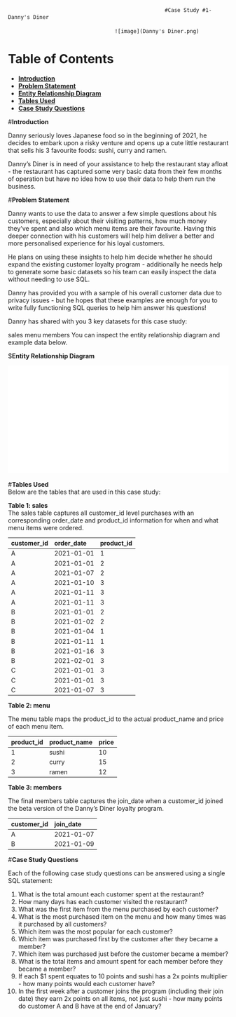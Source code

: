                                                       #Case Study #1-Danny's Diner  

                                      ![image](Danny's Diner.png)  
                                      

# Table of Contents  

- [**Introduction**](#introduction)
- [**Problem Statement**](#problem-statement)
- [**Entity Relationship Diagram**](#entity-relationship-diagram)
- [**Tables Used**](#tables-used)
- [**Case Study Questions**](#case-study-questions)

  
#**Introduction**  

Danny seriously loves Japanese food so in the beginning of 2021, he decides to embark upon a risky venture and opens up a cute little restaurant that sells his 3 favourite foods: sushi, curry and ramen.

Danny’s Diner is in need of your assistance to help the restaurant stay afloat - the restaurant has captured some very basic data from their few months of operation but have no idea how to use their data to help them run the business. 

#**Problem Statement**  

Danny wants to use the data to answer a few simple questions about his customers, especially about their visiting patterns, how much money they’ve spent and also which menu items are their favourite. Having this deeper connection with his customers will help him deliver a better and more personalised experience for his loyal customers.

He plans on using these insights to help him decide whether he should expand the existing customer loyalty program - additionally he needs help to generate some basic datasets so his team can easily inspect the data without needing to use SQL.

Danny has provided you with a sample of his overall customer data due to privacy issues - but he hopes that these examples are enough for you to write fully functioning SQL queries to help him answer his questions!

Danny has shared with you 3 key datasets for this case study:

sales
menu
members
You can inspect the entity relationship diagram and example data below.

$**Entity Relationship Diagram**  

![image](ER-Diagram.png)

#**Tables Used**  
Below are the tables that are used in this case study:


**Table 1: sales**   
The sales table captures all customer_id level purchases with an corresponding order_date and product_id information for when and what menu items were ordered.

| customer_id |	order_date |	product_id |
|:-------------|:------------|:-------------|
| A	| 2021-01-01 | 1
| A	| 2021-01-01 | 2
| A	| 2021-01-07 | 2
| A	| 2021-01-10 | 3
| A	| 2021-01-11 | 3
| A	| 2021-01-11 | 3
| B	| 2021-01-01 | 2
| B	| 2021-01-02 | 2
| B	| 2021-01-04 | 1
| B	| 2021-01-11 | 1
| B	| 2021-01-16 | 3
| B	| 2021-02-01 | 3
| C	| 2021-01-01 | 3
| C	| 2021-01-01 | 3
| C	| 2021-01-07 | 3  

**Table 2: menu**  

The menu table maps the product_id to the actual product_name and price of each menu item.

| product_id | product_name |	price |
|:------------|:--------------|:-------|
| 1 | sushi |	10 |
| 2 | curry |	15 |
| 3 | ramen |	12 |  

**Table 3: members**  

The final members table captures the join_date when a customer_id joined the beta version of the Danny’s Diner loyalty program.

| customer_id |	join_date |
|:-------------|:-----------|
| A	| 2021-01-07 |
| B	| 2021-01-09 |


#**Case Study Questions**  

Each of the following case study questions can be answered using a single SQL statement:

1. What is the total amount each customer spent at the restaurant?
2. How many days has each customer visited the restaurant?
3. What was the first item from the menu purchased by each customer?
4. What is the most purchased item on the menu and how many times was it purchased by all customers?
5. Which item was the most popular for each customer?
6. Which item was purchased first by the customer after they became a member?
7. Which item was purchased just before the customer became a member?
8. What is the total items and amount spent for each member before they became a member?
9. If each $1 spent equates to 10 points and sushi has a 2x points multiplier - how many points would each customer have?
10. In the first week after a customer joins the program (including their join date) they earn 2x points on all items, not just sushi - how many points do customer A and B have at the end of January?
